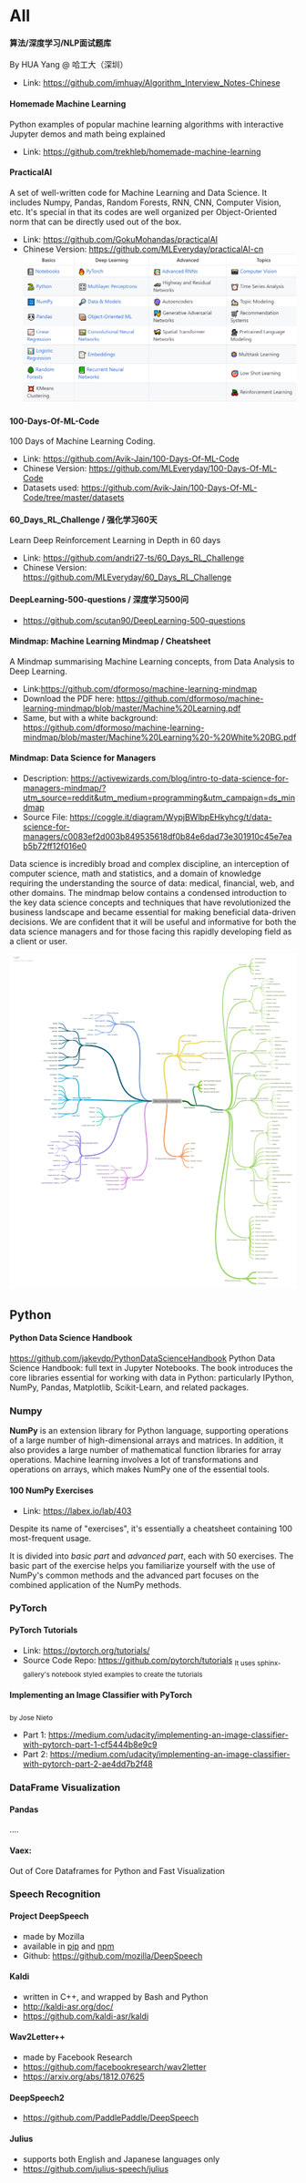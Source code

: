 # All

#### 算法/深度学习/NLP面试题库
By HUA Yang @ 哈工大（深圳）
* Link: https://github.com/imhuay/Algorithm_Interview_Notes-Chinese

#### Homemade Machine Learning
Python examples of popular machine learning algorithms with interactive Jupyter demos and math being explained
* Link: https://github.com/trekhleb/homemade-machine-learning

#### PracticalAI
A set of well-written code for Machine Learning and Data Science. It includes Numpy, Pandas, Random Forests, RNN, CNN, Computer Vision, etc. It's special in that its codes are well organized per Object-Oriented norm that can be directly used out of the box.
* Link: https://github.com/GokuMohandas/practicalAI
* Chinese Version: https://github.com/MLEveryday/practicalAI-cn
![Contents: PracticalAI](assets/practical-ai.png)

#### 100-Days-Of-ML-Code
100 Days of Machine Learning Coding.
* Link: https://github.com/Avik-Jain/100-Days-Of-ML-Code
* Chinese Version: https://github.com/MLEveryday/100-Days-Of-ML-Code
* Datasets used: https://github.com/Avik-Jain/100-Days-Of-ML-Code/tree/master/datasets

#### 60_Days_RL_Challenge / 强化学习60天
Learn Deep Reinforcement Learning in Depth in 60 days
* Link: https://github.com/andri27-ts/60_Days_RL_Challenge
* Chinese Version: https://github.com/MLEveryday/60_Days_RL_Challenge

#### DeepLearning-500-questions / 深度学习500问
* https://github.com/scutan90/DeepLearning-500-questions

#### Mindmap: Machine Learning Mindmap / Cheatsheet
A Mindmap summarising Machine Learning concepts, from Data Analysis to Deep Learning.
* Link:https://github.com/dformoso/machine-learning-mindmap
* Download the PDF here: https://github.com/dformoso/machine-learning-mindmap/blob/master/Machine%20Learning.pdf
* Same, but with a white background: https://github.com/dformoso/machine-learning-mindmap/blob/master/Machine%20Learning%20-%20White%20BG.pdf

#### Mindmap: Data Science for Managers 
* Description: https://activewizards.com/blog/intro-to-data-science-for-managers-mindmap/?utm_source=reddit&utm_medium=programming&utm_campaign=ds_mindmap
* Source File: https://coggle.it/diagram/WypjBWlbpEHkyhcg/t/data-science-for-managers/c0083ef2d003b849535618df0b84e6dad73e301910c45e7eab5b72ff12f016e0

Data science is incredibly broad and complex discipline, an interception of computer science, math and statistics, and a domain of knowledge requiring the understanding the source of data: medical, financial, web, and other domains. The mindmap below contains a condensed introduction to the key data science concepts and techniques that have revolutionized the business landscape and became essential for making beneficial data-driven decisions. We are confident that it will be useful and informative for both the data science managers and for those facing this rapidly developing field as a client or user.

![Mindmap: data science for managers](assets/data-science-for-managers.png)

## Python

#### Python Data Science Handbook
https://github.com/jakevdp/PythonDataScienceHandbook
Python Data Science Handbook: full text in Jupyter Notebooks. The book introduces the core libraries essential for working with data in Python: particularly IPython, NumPy, Pandas, Matplotlib, Scikit-Learn, and related packages.

### Numpy 
**NumPy** is an extension library for Python language, supporting operations of a large number of high-dimensional arrays and matrices. In addition, it also provides a large number of mathematical function libraries for array operations. Machine learning involves a lot of transformations and operations on arrays, which makes NumPy one of the essential tools.

#### 100 NumPy Exercises
* Link: https://labex.io/lab/403

Despite its name of "exercises", it's essentially a cheatsheet containing 100 most-frequent usage. 

It is divided into _basic part_ and _advanced part_, each with 50 exercises. The basic part of the exercise helps you familiarize yourself with the use of NumPy's common methods and the advanced part focuses on the combined application of the NumPy methods. 

### PyTorch

#### PyTorch Tutorials
* Link: https://pytorch.org/tutorials/
* Source Code Repo: https://github.com/pytorch/tutorials
<sub>It uses sphinx-gallery's notebook styled examples to create the tutorials</sub>

#### Implementing an Image Classifier with PyTorch
<sub>by Jose Nieto</sub>
* Part 1: https://medium.com/udacity/implementing-an-image-classifier-with-pytorch-part-1-cf5444b8e9c9
* Part 2: https://medium.com/udacity/implementing-an-image-classifier-with-pytorch-part-2-ae4dd7b2f48


### DataFrame Visualization

#### Pandas 

....

#### Vaex: 

Out of Core Dataframes for Python and Fast Visualization


### Speech Recognition

#### Project DeepSpeech
* made by Mozilla
* available in [pip](https://pypi.org/project/deepspeech/) and [npm](https://www.npmjs.com/~deepspeech)
* Github: https://github.com/mozilla/DeepSpeech

#### Kaldi
* written in C++, and wrapped by Bash and Python
* http://kaldi-asr.org/doc/
* https://github.com/kaldi-asr/kaldi

#### Wav2Letter++
* made by Facebook Research
* https://github.com/facebookresearch/wav2letter
* https://arxiv.org/abs/1812.07625

#### DeepSpeech2
* https://github.com/PaddlePaddle/DeepSpeech

#### Julius
* supports both English and Japanese languages only
* https://github.com/julius-speech/julius
